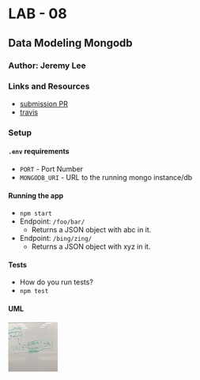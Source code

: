 # LAB - 08

## Data Modeling Mongodb

### Author: Jeremy Lee

### Links and Resources
* [submission PR](http://xyz.com)
* [travis](http://xyz.com)



### Setup
#### `.env` requirements
* `PORT` - Port Number
* `MONGODB_URI` - URL to the running mongo instance/db

#### Running the app
* `npm start`
* Endpoint: `/foo/bar/`
  * Returns a JSON object with abc in it.
* Endpoint: `/bing/zing/`
  * Returns a JSON object with xyz in it.
  
#### Tests
* How do you run tests?
* `npm test`


#### UML
<img src="./assets/images/uml.jpg" width="100">
